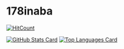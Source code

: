 # 178inaba

[![HitCount](http://hits.dwyl.com/178inaba/178inaba.svg)](http://hits.dwyl.com/178inaba/178inaba)

[![GitHub Stats Card](https://github-readme-stats.vercel.app/api?username=178inaba&count_private=true&show_icons=true)](https://github.com/anuraghazra/github-readme-stats#github-stats-card)
[![Top Languages Card](https://github-readme-stats.vercel.app/api/top-langs/?username=178inaba&layout=compact)](https://github.com/anuraghazra/github-readme-stats#top-languages-card)
